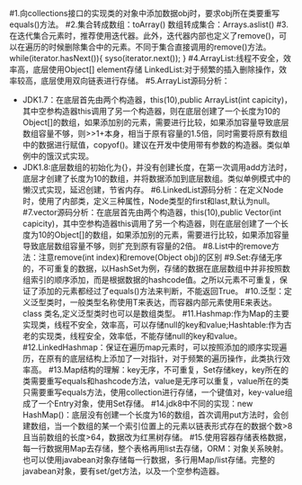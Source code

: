 #1.向collections接口的实现类的对象中添加数据obj时，要求obj所在类要重写equals()方法。
#2.集合转成数组：toArray()  数组转成集合：Arrays.aslist()
#3.在迭代集合元素时，推荐使用迭代器。此外，迭代器内部也定义了remove()，可以在遍历的时候删除集合中的元素。不同于集合直接调用的remove()方法。
	while(iterator.hasNext()){
		syso(iterator.next());
	}
#4.ArrayList:线程不安全，效率高，底层使用Object[] element存储  LinkedList:对于频繁的插入删除操作，效率较高，底层使用双向链表进行存储。
#5.ArrayList源码分析：
*	JDK1.7：在底层首先由两个构造器，this(10),public ArrayList(int capicity)，其中空参构造器this调用了另一个构造器，则在底层创建了一个长度为10的Object[]的数组，如果添加别的元素，需要进行比较，如果添加容量导致底层数组容量不够，则>>1+本身，相当于原有容量的1.5倍，同时需要将原有数组中的数据进行赋值，copyof()。建议在开发中使用带有参数的构造器。类似单例中的饿汉式实现。
*	JDK1.8:底层数组的初始化为{}，并没有创建长度，在第一次调用add方法时，底层才创建了长度为10的数组，并将数据添加到底层数组。类似单例模式中的懒汉式实现，延迟创建，节省内存。
#6.LinkedList源码分析：在定义Node时，使用了内部类，定义三种属性，Node类型的first和last,默认为null。
#7.vector源码分析：在底层首先由两个构造器，this(10),public Vector(int capicity)，其中空参构造器this调用了另一个构造器，则在底层创建了一个长度为10的Object[]的数组，如果添加别的元素，需要进行比较，如果添加容量导致底层数组容量不够，则扩充到原有容量的2倍。
#8.List中的remove方法：注意remove(int index)和remove(Object obj)的区别
#9.Set:存储无序的，不可重复的数据，以HashSet为例，存储的数据在底层数组中并非按照数组索引的顺序添加，而是根据数据的hashcode值。之所以元素不可重复，保证了添加的元素都经过了equals()方法来判断，不能返回True。
#10.泛型：定义泛型类时，一般类型名称使用T来表达，而容器内部元素使用E来表达。class 类名<T>,定义泛型类时也可以是数组类型。
#11.Hashmap:作为Map的主要实现类，线程不安全，效率高，可以存储null的key和value;Hashtable:作为古老的实现类，线程安全，效率低，不能存储null的key和value。
#12.LinkedHashmap：保证在遍历map元素时，可以按照添加的顺序实现遍历，在原有的底层结构上添加了一对指针，对于频繁的遍历操作，此类执行效率高。
#13.Map结构的理解：key无序，不可重复，Set存储key，key所在的类需要重写equals和hashcode方法，value是无序可以重复，value所在的类只需要重写equals方法，使用collection进行存储，一个键值对，key-value组成了一个Entry对象，使用Set存储。
#14.jdk8中不同的实现：new HashMap()：底层没有创建一个长度为16的数组，首次调用put方法时，会创建数组，当一个数组的某一个索引位置上的元素以链表形式存在的数据个数>8且当前数组的长度>64，数据改为红黑树存储。
#15.使用容器存储表格数据，每一行数据用Map去存储，整个表格再用list去存储，ORM：对象关系映射。也可以使用javabean对象存储每一行数据，多行用Map/list存储。完整的javabean对象，要有set/get方法，以及一个空参构造器。




